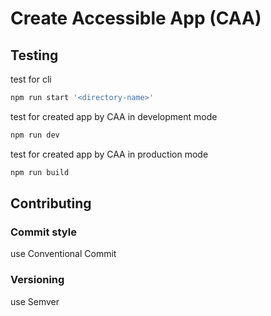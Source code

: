 # Create Accessible App (CAA)

## Testing
test for cli
```sh
npm run start '<directory-name>'
```

test for created app by CAA in development mode
```sh
npm run dev
```

test for created app by CAA in production mode
```sh
npm run build
```

## Contributing

### Commit style
use Conventional Commit

### Versioning
use Semver